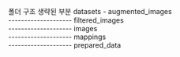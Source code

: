 폴더 구조 생략된 부분
datasets - augmented_images <br/>
-------------------- filtered_images <br/>
-------------------- images <br/>
-------------------- mappings <br/>
-------------------- prepared_data <br/>
